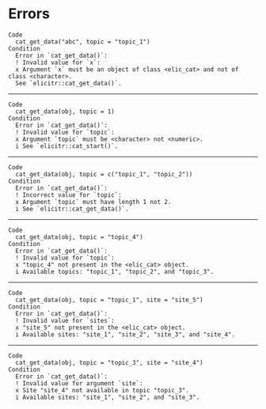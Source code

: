# Errors

    Code
      cat_get_data("abc", topic = "topic_1")
    Condition
      Error in `cat_get_data()`:
      ! Invalid value for `x`:
      x Argument `x` must be an object of class <elic_cat> and not of class <character>.
      See `elicitr::cat_get_data()`.

---

    Code
      cat_get_data(obj, topic = 1)
    Condition
      Error in `cat_get_data()`:
      ! Invalid value for `topic`:
      x Argument `topic` must be <character> not <numeric>.
      i See `elicitr::cat_start()`.

---

    Code
      cat_get_data(obj, topic = c("topic_1", "topic_2"))
    Condition
      Error in `cat_get_data()`:
      ! Incorrect value for `topic`:
      x Argument `topic` must have length 1 not 2.
      i See `elicitr::cat_get_data()`.

---

    Code
      cat_get_data(obj, topic = "topic_4")
    Condition
      Error in `cat_get_data()`:
      ! Invalid value for `topic`:
      x "topic_4" not present in the <elic_cat> object.
      i Available topics: "topic_1", "topic_2", and "topic_3".

---

    Code
      cat_get_data(obj, topic = "topic_1", site = "site_5")
    Condition
      Error in `cat_get_data()`:
      ! Invalid value for `sites`:
      x "site_5" not present in the <elic_cat> object.
      i Available sites: "site_1", "site_2", "site_3", and "site_4".

---

    Code
      cat_get_data(obj, topic = "topic_3", site = "site_4")
    Condition
      Error in `cat_get_data()`:
      ! Invalid value for argument `site`:
      x Site "site_4" not available in topic "topic_3".
      i Available sites: "site_1", "site_2", and "site_3".

